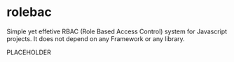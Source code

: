 # rolebac

Simple yet effetive RBAC (Role Based Access Control) system for Javascript projects. It does not depend on any Framework or any library.

PLACEHOLDER
